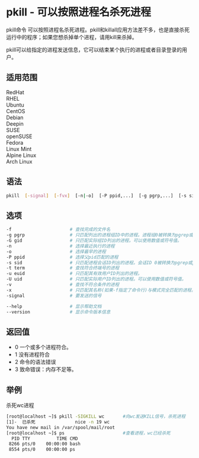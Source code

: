 # pkill - 可以按照进程名杀死进程

pkill命令 可以按照进程名杀死进程。pkill和killall应用方法差不多，也是直接杀死运行中的程序；如果您想杀掉单个进程，请用kill来杀掉。

pkill可以给指定的进程发送信息，它可以结束某个执行的进程或者目录登录的用户。

## 适用范围

<!-- <div class="svg linux">Linux</div> -->
<div class="svg redhat">RedHat</div>
<div class="svg rhel">RHEL</div>
<div class="svg ubuntu">Ubuntu</div>
<div class="svg centos">CentOS</div>
<div class="svg debian">Debian</div>
<div class="svg deepin">Deepin</div>
<div class="svg suse">SUSE</div>
<div class="svg opensuse">openSUSE</div>
<div class="svg fedora">Fedora</div>
<div class="svg linuxmint">Linux Mint</div>
<!-- <div class="svg mxlinux">MX Linux</div> -->
<div class="svg alpinelinux">Alpine Linux</div>
<div class="svg archlinux">Arch Linux</div>

## 语法

``` bash
pkill  [-signal]  [-fvx]  [-n|-o]  [-P ppid,...]  [-g pgrp,...]  [-s sid,...]  [-u euid,...]  [-U uid,...]  [-G gid,...]  [-t term,...]  [pattern]
```

## 选项

``` bash
-f                      # 查找完成的文件名
-g pgrp                 # 只匹配列出的进程组ID中的进程。进程组0被转换为pgrep或pkill自己的进程组。
-G gid                  # 只匹配实际组ID列出的进程。可以使用数值或符号值。
-n                      # 选择最近执行的进程
-o                      # 选择最早的进程
-P ppid                 # 选择父pid匹配的进程
-s sid                  # 只匹配进程会话ID列出的进程。会话ID 0被转换为pgrep或pkill自己的会话ID。
-t term                 # 查找符合终端号的进程
-u euid                 # 只匹配其有效用户ID列出的进程。
-U uid                  # 只匹配实际用户ID列出的进程。可以使用数值或符号值。
-v                      # 查找不符合条件的进程
-x                      # 只匹配其名称(如果-f指定了命令行)与模式完全匹配的进程。
-signal                 # 要发送的信号 

--help                  # 显示帮助文档
--version               # 显示命令版本信息
```
## 返回值

- 0  一个或多个进程符合。
- 1  没有进程符合
- 2  命令的语法错误
- 3  致命错误：内存不足等。

## 举例
杀死wc进程
``` bash
[root@localhost ~]$ pkill -SIGKILL wc       #向wc发送KILL信号，杀死进程
[1]-  已杀死               nice -n 19 wc
You have new mail in /var/spool/mail/root
[root@localhost ~]$ ps                      #查看进程，wc已经杀死
  PID TTY          TIME CMD
 8266 pts/0    00:00:00 bash
 8554 pts/0    00:00:00 ps
```
